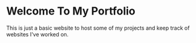 # Welcome To My Portfolio

This is just a basic website to host some of my projects and keep track of websites I've worked on.
